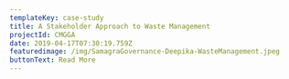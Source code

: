 ```yaml
---
templateKey: case-study
title: A Stakeholder Approach to Waste Management
projectId: CMGGA
date: 2019-04-17T07:30:19.759Z
featuredimage: /img/SamagraGovernance-Deepika-WasteManagement.jpeg
buttonText: Read More
---
```

